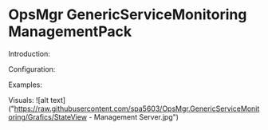 # OpsMgr GenericServiceMonitoring ManagementPack

Introduction:

Configuration:

Examples:

Visuals:
![alt text]("https://raw.githubusercontent.com/spa5603/OpsMgr.GenericServiceMonitoring/Grafics/StateView - Management Server.jpg")
